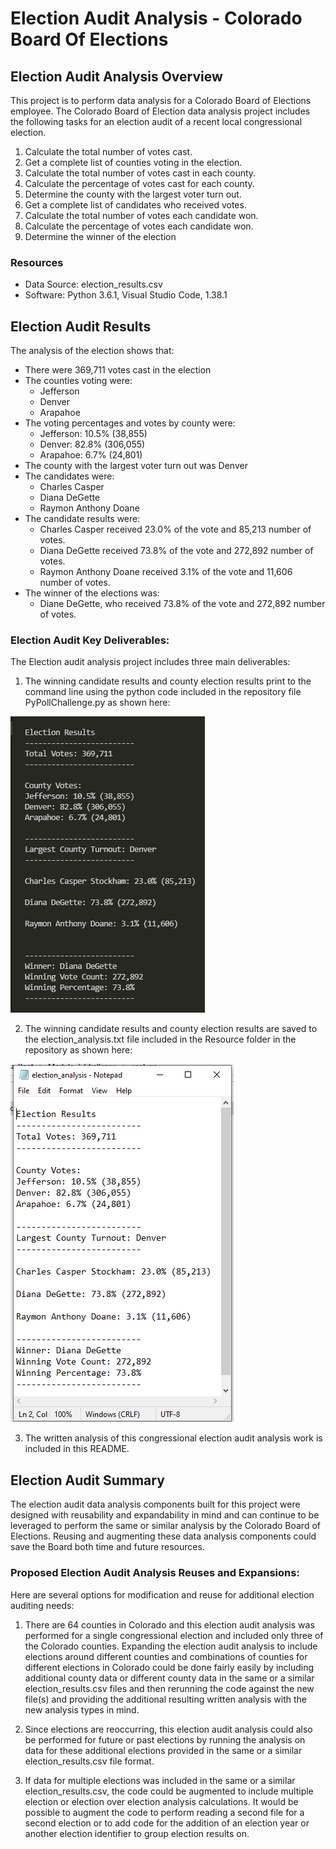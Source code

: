 # Election Audit Analysis - Colorado Board Of Elections 

## Election Audit Analysis Overview
This project is to perform data analysis for a Colorado Board of Elections employee. The Colorado Board of Election data analysis project includes the following tasks for an election audit of a recent local congressional election.

1. Calculate the total number of votes cast.
2. Get a complete list of counties voting in the election.
3. Calculate the total number of votes cast in each county.
4. Calculate the percentage of votes cast for each county.
5. Determine the county with the largest voter turn out.
6. Get a complete list of candidates who received votes.
7. Calculate the total number of votes each candidate won.
8. Calculate the percentage of votes each candidate won.
9. Determine the winner of the election

### Resources
- Data Source: election_results.csv
- Software: Python 3.6.1, Visual Studio Code, 1.38.1

## Election Audit Results
The analysis of the election shows that:
- There were 369,711 votes cast in the election
- The counties voting were:
  - Jefferson
  - Denver
  - Arapahoe
- The voting percentages and votes by county were:
  - Jefferson: 10.5% (38,855)
  - Denver: 82.8% (306,055)
  - Arapahoe: 6.7% (24,801)
- The county with the largest voter turn out was Denver
- The candidates were:
  - Charles Casper
  - Diana DeGette
  - Raymon Anthony Doane
- The candidate results were:
  - Charles Casper received 23.0% of the vote and 85,213 number of votes.
  - Diana DeGette received 73.8% of the vote and 272,892 number of votes.
  - Raymon Anthony Doane received 3.1% of the vote and 11,606 number of votes.
- The winner of the elections was:
  - Diane DeGette, who received 73.8% of the vote and 272,892 number of votes.

### Election Audit Key Deliverables:
The Election audit analysis project includes three main deliverables:
1. The winning candidate results and county election results print to the command line using the python code included in the repository file PyPollChallenge.py as shown here:

  ![Election Audit Command Line Output image](/Resources/results_printed_terminal.png)

2. The winning candidate results and county election results are saved to the election_analysis.txt file included in the Resource folder in the repository as shown here:

  ![Election Audit Text File image](/Resources/results_output_textfile.png)

3. The written analysis of this congressional election audit analysis work is included in this README.

## Election Audit Summary
The election audit data analysis components built for this project were designed with reusability and expandability in mind and can continue to be leveraged to perform the same or similar analysis by the Colorado Board of Elections. Reusing and augmenting these data analysis components could save the Board both time and future resources.

### Proposed Election Audit Analysis Reuses and Expansions:
Here are several options for modification and reuse for additional election auditing needs:
1. There are 64 counties in Colorado and this election audit analysis was performed for a single congressional election and included only three of the Colorado counties. Expanding the election audit analysis to include elections around different counties and combinations of counties for different elections in Colorado could be done fairly easily by including additional county data or different county data in the same or a similar election_results.csv files and then rerunning the code against the new file(s) and providing the additional resulting written analysis with the new analysis types in mind. 

2. Since elections are reoccurring, this election audit analysis could also be performed for future or past elections by running the analysis on data for these additional elections provided in the same or a similar election_results.csv file format.

3. If data for multiple elections was included in the same or a similar election_results.csv, the code could be augmented to include multiple election or election over election analysis calculations. It would be possible to augment the code to perform reading a second file for a second election or to add code for the addition of an election year or another election identifier to group election results on.
